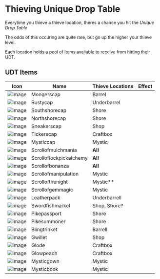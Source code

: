 # Thieving Unique Drop Table

Everytime you thieve a thieve location, theres a chance you hit the *Unique Drop Table*

The odds of this occuring are quite rare, but go up the higher your thieve level.

Each location holds a pool of items avaliable to receive from hitting their UDT.

## UDT Items ##

| Icon | Name | Thieve Locations | Effect |
| ------ | ------ | ------- | ---- |
| ![image](https://fishbot.app/items/mongerscap.png) | Mongerscap | Barrel | |
| ![image](https://fishbot.app/items/rustycap.png) | Rustycap | Underbarrel | |
| ![image](https://fishbot.app/items/southshorecap.png) | Southshorecap |Shore |   |
| ![image](https://fishbot.app/items/northshorecap.png) | Northshorecap |Shore |  |
| ![image](https://fishbot.app/items/sneakerscap.png) | Sneakerscap |Shop | |
| ![image](https://fishbot.app/items/tickerscap.png) | Tickerscap | Craftbox |  |
| ![image](https://fishbot.app/items/mysticcap.png) | Mysticcap | Mystic |  |
| ![image](https://fishbot.app/items/scrollofmulchmania.png) | Scrollofmulchmania | **All** |  |
| ![image](https://fishbot.app/items/scrolloflockpickalchemy.png) | Scrolloflockpickalchemy | **All** |  |
| ![image](https://fishbot.app/items/scrollofbonanza.png) | Scrollofbonanza | **All** |  |
| ![image](https://fishbot.app/items/scrollofmanipulation.png) | Scrollofmanipulation | Mystic |  |
| ![image](https://fishbot.app/items/scrollofthenight.png) | Scrollofthenight | Mystic** |  |
| ![image](https://fishbot.app/items/scrollofgemmagic.png) | Scrollofgemmagic | Mystic |  |
| ![image](https://fishbot.app/items/leatherpack.png) | Leatherpack | Underbarrell |  |
| ![image](https://fishbot.app/items/swordfishmarket.png) | Swordfishmarket | Shop, Shore? |  |
| ![image](https://fishbot.app/items/pikepassport.png) | Pikepassport | Shore |  |
| ![image](https://fishbot.app/items/pikesummoner.png) | Pikesummoner | Shore |  |
| ![image](https://fishbot.app/items/blingtrinket.png) | Blingtrinket | Barrell |  |
| ![image](https://fishbot.app/items/gwillet.png) | Gwillet | Shop |  |
| ![image](https://fishbot.app/items/glode.png) | Glode | Craftbox |  |
| ![image](https://fishbot.app/items/glowpeach.png) | Glowpeach | Craftbox |  |
| ![image](https://fishbot.app/items/mysticgown.png) | Mysticgown | Mystic |  |
| ![image](https://fishbot.app/items/mysticbook.png) | Mysticbook | Mystic |  |


